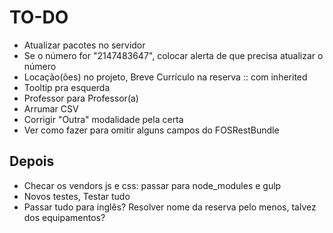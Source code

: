 # TO-DO

- Atualizar pacotes no servidor
- Se o número for "2147483647", colocar alerta de que precisa atualizar o número
- Locação(ões) no projeto, Breve Currículo na reserva :: com inherited
- Tooltip pra esquerda
- Professor para Professor(a)
- Arrumar CSV
- Corrigir "Outra" modalidade pela certa
- Ver como fazer para omitir alguns campos do FOSRestBundle

## Depois

- Checar os vendors js e css: passar para node_modules e gulp
- Novos testes, Testar tudo
- Passar tudo para inglês? Resolver nome da reserva pelo menos, talvez dos equipamentos?
